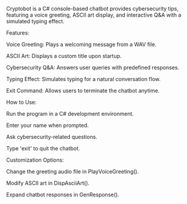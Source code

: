 Cryptobot is a  C# console-based chatbot provides cybersecurity tips, featuring a voice greeting, ASCII art display, and interactive Q&A with a simulated typing effect.

Features:

Voice Greeting: Plays a welcoming message from a WAV file.

ASCII Art: Displays a custom title upon startup.

Cybersecurity Q&A: Answers user queries with predefined responses.

Typing Effect: Simulates typing for a natural conversation flow.

Exit Command: Allows users to terminate the chatbot anytime.

How to Use:

Run the program in a C# development environment.

Enter your name when prompted.

Ask cybersecurity-related questions.

Type 'exit' to quit the chatbot.

Customization Options:

Change the greeting audio file in PlayVoiceGreeting().

Modify ASCII art in DispAsciiArt().

Expand chatbot responses in GenResponse().
